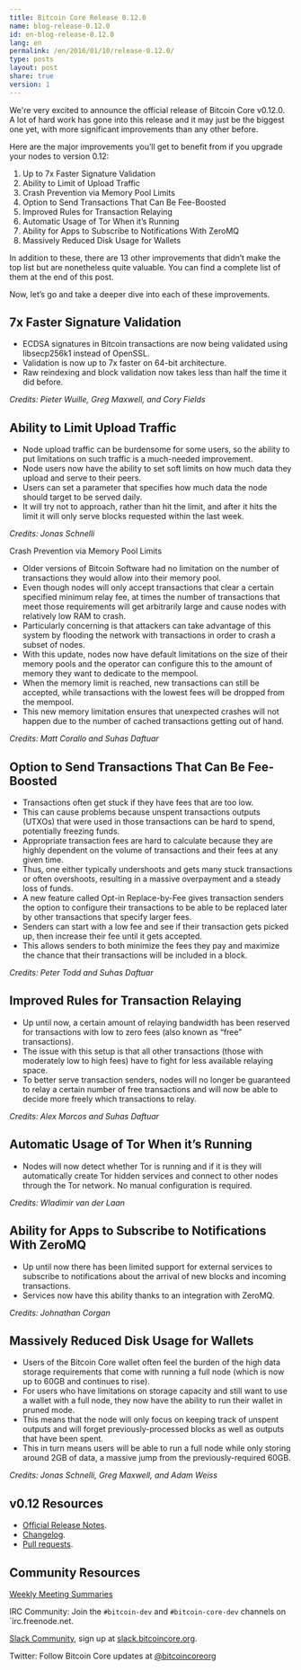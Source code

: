 ```yaml
---
title: Bitcoin Core Release 0.12.0
name: blog-release-0.12.0
id: en-blog-release-0.12.0
lang: en
permalink: /en/2016/01/10/release-0.12.0/
type: posts
layout: post
share: true
version: 1
---
```

We're very excited to announce the official release of Bitcoin Core v0.12.0. A lot of hard work has gone into this release and it may just be the biggest one yet, with more significant improvements than any other before.

Here are the major improvements you’ll get to benefit from if you upgrade your nodes to version 0.12: 

1. Up to 7x Faster Signature Validation
2. Ability to Limit of Upload Traffic
3. Crash Prevention via Memory Pool Limits
4. Option to Send Transactions That Can Be Fee-Boosted
5. Improved Rules for Transaction Relaying
6. Automatic Usage of Tor When it’s Running
7. Ability for Apps to Subscribe to Notifications With ZeroMQ
8. Massively Reduced Disk Usage for Wallets

In addition to these, there are 13 other improvements that didn’t make the top list but are nonetheless quite valuable. You can find a complete list of them at the end of this post.

Now, let’s go and take a deeper dive into each of these improvements.

## 7x Faster Signature Validation

- ECDSA signatures in Bitcoin transactions are now being validated using libsecp256k1 instead of OpenSSL.
- Validation is now up to 7x faster on 64-bit architecture.
- Raw reindexing and block validation now takes less than half the time it did before.

_Credits: Pieter Wuille, Greg Maxwell, and Cory Fields_

## Ability to Limit Upload Traffic

- Node upload traffic can be burdensome for some users, so the ability to put limitations on such traffic is a much-needed improvement.
- Node users now have the ability to set soft limits on how much data they upload and serve to their peers.
- Users can set a parameter that specifies how much data the node should target to be served daily.
- It will try not to approach, rather than hit the limit, and after it hits the limit it will only serve blocks requested within the last week.

_Credits: Jonas Schnelli_

Crash Prevention via Memory Pool Limits

- Older versions of Bitcoin Software had no limitation on the number of transactions they would allow into their memory pool.
- Even though nodes will only accept transactions that clear a certain specified minimum relay fee, at times the number of transactions that meet those requirements will get arbitrarily large and cause nodes with relatively low RAM to crash.
- Particularly concerning is that attackers can take advantage of this system by flooding the network with transactions in order to crash a subset of nodes.
- With this update, nodes now have default limitations on the size of their memory pools and the operator can configure this to the amount of memory they want to dedicate to the mempool.
- When the memory limit is reached, new transactions can still be accepted, while transactions with the lowest fees will be dropped from the mempool.
- This new memory limitation ensures that unexpected crashes will not happen due to the number of cached transactions getting out of hand.

_Credits: Matt Corallo and Suhas Daftuar_

## Option to Send Transactions That Can Be Fee-Boosted

- Transactions often get stuck if they have fees that are too low.
- This can cause problems because unspent transactions outputs (UTXOs) that were used in those transactions can be hard to spend, potentially freezing funds.
- Appropriate transaction fees are hard to calculate because they are highly dependent on the volume of transactions and their fees at any given time.
- Thus, one either typically undershoots and gets many stuck transactions or often overshoots, resulting in a massive overpayment and a steady loss of funds.
- A new feature called Opt-in Replace-by-Fee gives transaction senders the option to configure their transactions to be able to be replaced later by other transactions that specify larger fees.
- Senders can start with a low fee and see if their transaction gets picked up, then increase their fee until it gets accepted.
- This allows senders to both minimize the fees they pay and maximize the chance that their transactions will be included in a block.

_Credits: Peter Todd and Suhas Daftuar_

## Improved Rules for Transaction Relaying

- Up until now, a certain amount of relaying bandwidth has been reserved for transactions with low to zero fees (also known as “free” transactions).
- The issue with this setup is that all other transactions (those with moderately low to high fees) have to fight for less available relaying space.
- To better serve transaction senders, nodes will no longer be guaranteed to relay a certain number of free transactions and will now be able to decide more freely which transactions to relay.

_Credits: Alex Morcos and Suhas Daftuar_

## Automatic Usage of Tor When it’s Running

- Nodes will now detect whether Tor is running and if it is they will automatically create Tor hidden services and connect to other nodes through the Tor network. No manual configuration is required.

_Credits: Wladimir van der Laan_

## Ability for Apps to Subscribe to Notifications With ZeroMQ

- Up until now there has been limited support for external services to subscribe to notifications about the arrival of new blocks and incoming transactions.
- Services now have this ability thanks to an integration with ZeroMQ.

_Credits: Johnathan Corgan_

## Massively Reduced Disk Usage for Wallets

- Users of the Bitcoin Core wallet often feel the burden of the high data storage requirements that come with running a full node (which is now up to 60GB and continues to rise).
- For users who have limitations on storage capacity and still want to use a wallet with a full node, they now have the ability to run their wallet in pruned mode.
- This means that the node will only focus on keeping track of unspent outputs and will forget previously-processed blocks as well as outputs that have been spent.
- This in turn means users will be able to run a full node while only storing around 2GB of data, a massive jump from the previously-required 60GB.

_Credits: Jonas Schnelli, Greg Maxwell, and Adam Weiss_

## v0.12 Resources

- [Official Release Notes](https://github.com/bitcoin/bitcoin/blob/0.12/doc/release-notes.md).
- [Changelog](https://github.com/bitcoin/bitcoin/blob/0.12/doc/release-notes.md#0120-change-log).
- [Pull requests](https://github.com/bitcoin/bitcoin/pulls?q=is%3Apr+milestone%3A0.12.0+is%3Aclosed).

## Community Resources

[Weekly Meeting Summaries](https://bitcoincore.org/en/meetings/)

IRC Community:
Join the `#bitcoin-dev` and `#bitcoin-core-dev` channels on `irc.freenode.net.

[Slack Community](https://bitcoincore.slack.com), sign up at [slack.bitcoincore.org](https://slack.bitcoincore.org).

Twitter:
Follow Bitcoin Core updates at [@bitcoincoreorg](https://twitter.com/bitcoincoreorg)